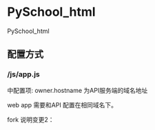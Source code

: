# PySchool_htmlPySchool_html## 配置方式### /js/app.js中配置项: owner.hostname 为API服务端的域名地址web app 需要和API 配置在相同域名下。fork 说明变更2：